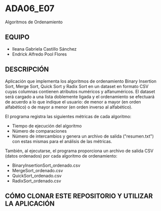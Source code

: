# ADA06_E07
Algoritmos de Ordenamiento

## EQUIPO

* Ileana Gabriela Castillo Sánchez
* Endrick Alfredo Pool Flores

## DESCRIPCIÓN

Aplicación que implementa los algoritmos de ordenamiento Binary Insertion Sort, Merge Sort, Quick Sort y Radix Sort en un dataset en formato CSV cuyas columnas contienen atributos numéricos y alfanuméricos. El dataset será cargado a una lista doblemente ligada y el ordenamiento se efectuará de acuerdo a lo que indique el usuario: de menor a mayor (en orden alfabético) o de mayor a menor (en orden inverso al alfabético).

El programa registra las siguientes métricas de cada algoritmo:
* Tiempo de ejecución del algoritmo
* Número de comparaciones
* Número de intercambios
y genera un archivo de salida ("resumen.txt") con estas mismas para el análisis de las métricas.

También, al ejecutarse, el programa proporciona un archivo de salida CSV (datos ordenados) por cada algoritmo de ordenamiento:
* BinaryInsertionSort_ordenado.csv
* MergeSort_ordenado.csv
* QuickSort_ordenado.csv
* RadixSort_ordenado.csv

## CÓMO CLONAR ESTE REPOSITORIO Y UTILIZAR LA APLICACIÓN
